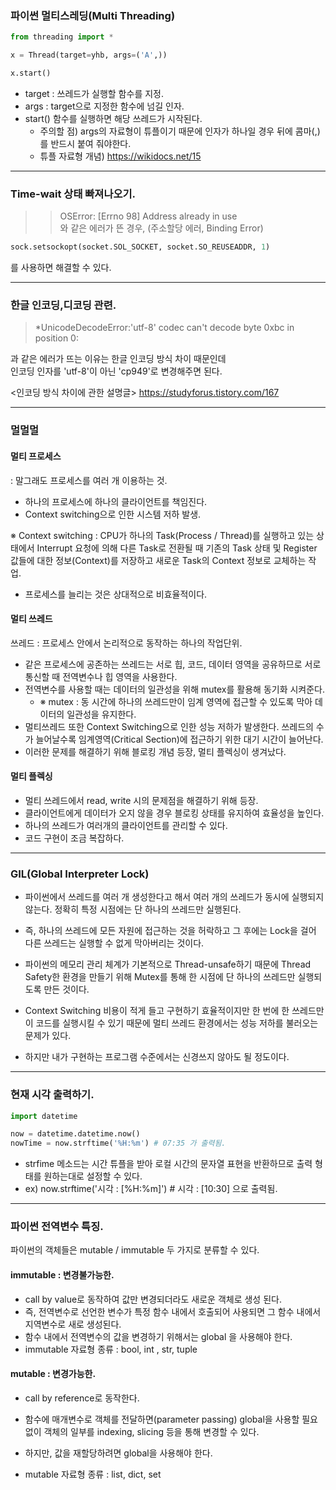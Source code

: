 
### 파이썬 멀티스레딩(Multi Threading)

```python
from threading import *

x = Thread(target=yhb, args=('A',))

x.start()

```

 - target : 쓰레드가 실행할 함수를 지정.
 - args : target으로 지정한 함수에 넘길 인자.
 - start() 함수를 실행하면 해당 쓰레드가 시작된다.
    - 주의할 점) args의 자료형이 튜플이기 때문에 인자가 하나일 경우 뒤에 콤마(,)를 반드시 붙여 줘야한다.
    - 튜플 자료형 개념) https://wikidocs.net/15
    
----------

### Time-wait 상태 빠져나오기.

>>  OSError: [Errno 98] Address already in use  
와 같은 에러가 뜬 경우, (주소할당 에러, Binding Error)

```python
sock.setsockopt(socket.SOL_SOCKET, socket.SO_REUSEADDR, 1)
```
를 사용하면 해결할 수 있다.

--------------

### 한글 인코딩,디코딩 관련.

> *UnicodeDecodeError:'utf-8' codec can't decode byte 0xbc in position 0:

과 같은 에러가 뜨는 이유는 한글 인코딩 방식 차이 때문인데  
인코딩 인자를 'utf-8'이 아닌 'cp949'로 변경해주면 된다.  

<인코딩 방식 차이에 관한 설명글>
https://studyforus.tistory.com/167

----------------

### 멀멀멀

#### 멀티 프로세스
 : 말그래도 프로세스를 여러 개 이용하는 것.
- 하나의 프로세스에 하나의 클라이언트를 책임진다.
- Context switching으로 인한 시스템 저하 발생.

※ Context switching : CPU가 하나의 Task(Process / Thread)를 실행하고 있는 상태에서 Interrupt 요청에 의해 다른 Task로 전환될 때 기존의 Task 상태 및 Register 값들에 대한 정보(Context)를 저장하고 새로운 Task의 Context 정보로 교체하는 작업. 

- 프로세스를 늘리는 것은 상대적으로 비효율적이다.

#### 멀티 쓰레드
 쓰레드 : 프로세스 안에서 논리적으로 동작하는 하나의 작업단위.
- 같은 프로세스에 공존하는 쓰레드는 서로 힙, 코드, 데이터 영역을 공유하므로 서로 통신할 때 전역변수나 힙 영역을 사용한다.
- 전역변수를 사용할 때는 데이터의 일관성을 위해 mutex를 활용해 동기화 시켜준다.  
    - ※ mutex : 동 시간에 하나의 쓰레드만이 임계 영역에 접근할 수 있도록 막아 데이터의 일관성을 유지한다.
- 멀티쓰레드 또한 Context Switching으로 인한 성능 저하가 발생한다. 쓰레드의 수가 늘어날수록 임계영역(Critical Section)에 접근하기 위한 대기 시간이 늘어난다.
- 이러한 문제를 해결하기 위해 블로킹 개념 등장, 멀티 플렉싱이 생겨났다.

#### 멀티 플렉싱

- 멀티 쓰레드에서 read, write 시의 문제점을 해결하기 위해 등장.
- 클라이언트에게 데이터가 오지 않을 경우 블로킹 상태를 유지하여 효율성을 높인다.
- 하나의 쓰레드가 여러개의 클라이언트를 관리할 수 있다.
- 코드 구현이 조금 복잡하다.

--------------

### GIL(Global Interpreter Lock)

 - 파이썬에서 쓰레드를 여러 개 생성한다고 해서 여러 개의 쓰레드가 동시에 실행되지 않는다. 정확히 특정 시점에는 단 하나의 쓰레드만 실행된다. 
 - 즉, 하나의 쓰레드에 모든 자원에 접근하는 것을 허락하고 그 후에는 Lock을 걸어 다른 쓰레드는 실행할 수 없게 막아버리는 것이다.
 - 파이썬의 메모리 관리 체계가 기본적으로 Thread-unsafe하기 때문에 Thread Safety한 환경을 만들기 위해 Mutex를 통해 한 시점에 단 하나의 쓰레드만 실행되도록 만든 것이다.
 
 - Context Switching 비용이 적게 들고 구현하기 효율적이지만 한 번에 한 쓰레드만이 코드를 실행시킬 수 있기 때문에 멀티 쓰레드 환경에서는 성능 저하를 불러오는 문제가 있다.
 - 하지만 내가 구현하는 프로그램 수준에서는 신경쓰지 않아도 될 정도이다.
 
--------------
 
### 현재 시각 출력하기.

```python
import datetime

now = datetime.datetime.now()
nowTime = now.strftime('%H:%m') # 07:35 가 출력됨.

```

 - strfime 메소드는 시간 튜플을 받아 로컬 시간의 문자열 표현을 반환하므로 출력 형태를 원하는대로 설정할 수 있다.
 - ex) now.strftime('시각 : [%H:%m]')  # 시각 : [10:30] 으로 출력됨.

--------------

### 파이썬 전역변수 특징.

파이썬의 객체들은 mutable / immutable 두 가지로 분류할 수 있다.  

#### immutable : 변경불가능한.
- call by value로 동작하여 값만 변경되더라도 새로운 객체로 생성 된다.
- 즉, 전역변수로 선언한 변수가 특정 함수 내에서 호출되어 사용되면 그 함수 내에서 지역변수로 새로 생성된다.
- 함수 내에서 전역변수의 값을 변경하기 위해서는 global 을 사용해야 한다.
- immutable 자료형 종류 : bool, int , str, tuple

#### mutable : 변경가능한.
- call by reference로 동작한다.
- 함수에 매개변수로 객체를 전달하면(parameter passing) global을 사용할 필요없이 객체의 일부를 indexing, slicing 등을 통해 변경할 수 있다.
- 하지만, 값을 재할당하려면 global을 사용해야 한다.
 
- mutable 자료형 종류 : list, dict, set

